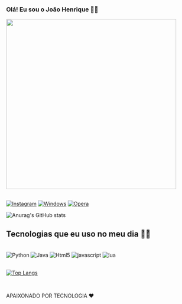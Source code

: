 ### Olá! Eu sou o João Henrique 🐒💸

 <div align-"center">
 <img src="https://1.bp.blogspot.com/-enMKwJsy7cU/XpJjuWsyfeI/AAAAAAABnGs/TH3XyJwlOz4fY0Onlh8ZnFLrUzwtk0AAwCLcBGAsYHQ/s640/00000.gif" width="460px">
 </div><br/>

[![Instagram](https://img.shields.io/badge/Instagram-E4405F?style=for-the-badge&logo=instagram&logoColor=white)](https://www.instagram.com/_jhenrique07/)
[![Windows](https://img.shields.io/badge/Windows-0078D6?style=for-the-badge&logo=windows&logoColor=white)]()
[![Opera](https://img.shields.io/badge/Opera-FF1B2D?style=for-the-badge&logo=Opera&logoColor=white)](https://www.opera.com/pt/gx)

![Anurag's GitHub stats](https://github-readme-stats.vercel.app/api?username=DevJHenrique7&show_icons=true&theme=dark)

## Tecnologias que eu uso no meu dia 👨‍💻

<div style="display: inline_block"><br/>
<img align="center" alt="Python" src="https://img.shields.io/badge/Python-14354C?style=for-the-badge&logo=python&logoColor=white" />
<img align="center" alt="Java" src="https://img.shields.io/badge/Java-ED8B00?style=for-the-badge&logo=openjdk&logoColor=white" /> <img align="center" alt="Html5" src="https://img.shields.io/badge/HTML5-E34F26?style=for-the-badge&logo=html5&logoColor=white" /> <img align="center" alt="javascript" src="https://img.shields.io/badge/JavaScript-F7DF1E?style=for-the-badge&logo=javascript&logoColor=black" /> <img align="center" alt="lua" src="https://img.shields.io/badge/Lua-2C2D72?style=for-the-badge&logo=lua&logoColor=white" />


</div>

<div style="display: inline_block"><br/>

[![Top Langs](https://github-readme-stats.vercel.app/api/top-langs/?username=DevJHenrique7&layout=compact)](https://github.com/DevJHenrique7/DevJHenrique7)

</div><br/>

APAIXONADO POR TECNOLOGIA ❤️
